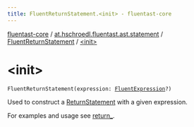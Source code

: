 ```yaml
---
title: FluentReturnStatement.<init> - fluentast-core
---
```


[fluentast-core](../../index.html) / [at.hschroedl.fluentast.ast.statement](../index.html) / [FluentReturnStatement](index.html) / [&lt;init&gt;](.)

# &lt;init&gt;

`FluentReturnStatement(expression: `[`FluentExpression`](../../at.hschroedl.fluentast.ast.expression/-fluent-expression/index.html)`?)`

Used to construct a [ReturnStatement](https://help.eclipse.org/neon/topic/org.eclipse.jdt.doc.isv/reference/api/org/eclipse/jdt/core/dom/ReturnStatement.html) with a given expression.

For examples and usage see [return_](../../at.hschroedl.fluentast/return_.html).

